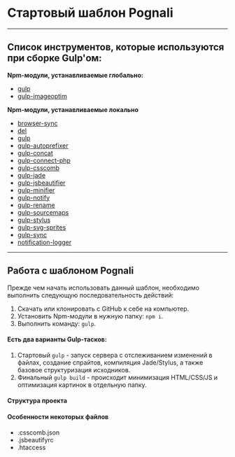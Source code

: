 # Стартовый шаблон Pognali

---

## Список инструментов, которые используются при сборке Gulp'ом:
__Npm-модули, устанавливаемые глобально:__
- [gulp](https://gulpjs.com/)
- [gulp-imageoptim](https://www.npmjs.com/package/gulp-imageoptim2)

__Npm-модули, устанавливаемые локально__
- [browser-sync](https://www.browsersync.io/)
- [del](https://www.npmjs.com/package/del)
- [gulp](https://github.com/gulpjs/gulp)
- [gulp-autoprefixer](https://github.com/sindresorhus/gulp-autoprefixer)
- [gulp-concat](https://github.com/gulp-community/gulp-concat)
- [gulp-connect-php](https://github.com/micahblu/gulp-connect-php)
- [gulp-csscomb](https://github.com/koistya/gulp-csscomb)
- [gulp-jade](https://github.com/gulp-community/gulp-pug)
- [gulp-jsbeautifier](https://github.com/tarunc/gulp-jsbeautifier)
- [gulp-minifier](https://github.com/webyom/gulp-minifier)
- [gulp-notify](https://github.com/mikaelbr/gulp-notify)
- [gulp-rename](https://github.com/hparra/gulp-rename)
- [gulp-sourcemaps](https://github.com/gulp-sourcemaps/gulp-sourcemaps)
- [gulp-stylus](https://github.com/stevelacy/gulp-stylus)
- [gulp-svg-sprites](https://github.com/shakyshane/gulp-svg-sprites)
- [gulp-sync](https://github.com/kaminaly/gulp-sync)
- [notification-logger](https://github.com/hkirat/notification-logger/)

---

## Работа с шаблоном Pognali

Прежде чем начать использовать данный шаблон, необходимо выполнить следующую последовательность действий:

1. Скачать или клонировать с GitHub к себе на компьютер.
2. Установить Npm-модули в нужную папку: `npm i`.
3. Выполнить команду: `gulp`.

#### Есть два варианты Gulp-тасков:
1. Стартовый `gulp` - запуск сервера с отслеживанием изменений в файлах, создание спрайтов, компиляция Jade/Stylus, а также базовое структуризация исходников.
2. Финальный `gulp build` - происходит минимизация HTML/CSS/JS и оптимизация картинок в отдельную папку.

#### Структура проекта

#### Особенности некоторых файлов
- .csscomb.json
- .jsbeautifyrc
- .htaccess
